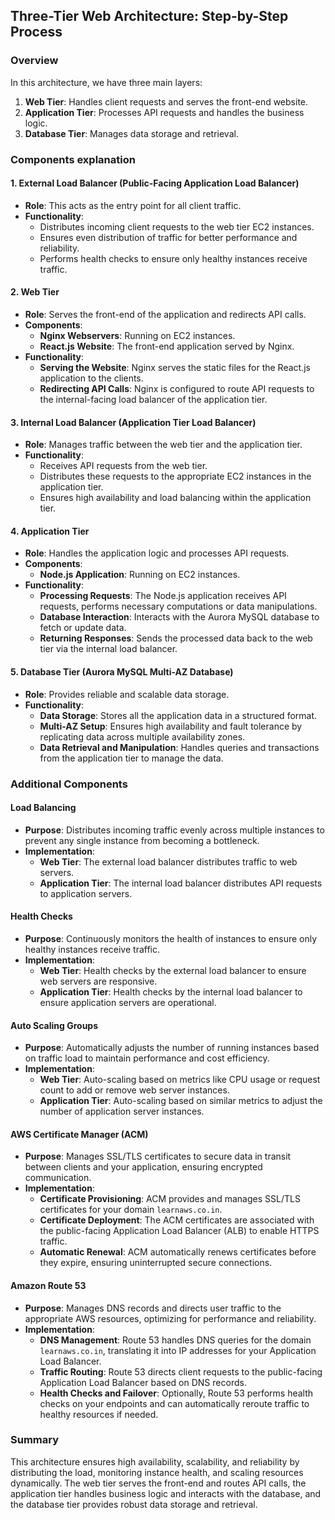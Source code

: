 ## Three-Tier Web Architecture: Step-by-Step Process

### Overview
In this architecture, we have three main layers:
1. **Web Tier**: Handles client requests and serves the front-end website.
2. **Application Tier**: Processes API requests and handles the business logic.
3. **Database Tier**: Manages data storage and retrieval.

### Components explanation

#### 1. External Load Balancer (Public-Facing Application Load Balancer)
- **Role**: This acts as the entry point for all client traffic.
- **Functionality**:
  - Distributes incoming client requests to the web tier EC2 instances.
  - Ensures even distribution of traffic for better performance and reliability.
  - Performs health checks to ensure only healthy instances receive traffic.

#### 2. Web Tier
- **Role**: Serves the front-end of the application and redirects API calls.
- **Components**:
  - **Nginx Webservers**: Running on EC2 instances.
  - **React.js Website**: The front-end application served by Nginx.
- **Functionality**:
  - **Serving the Website**: Nginx serves the static files for the React.js application to the clients.
  - **Redirecting API Calls**: Nginx is configured to route API requests to the internal-facing load balancer of the application tier.

#### 3. Internal Load Balancer (Application Tier Load Balancer)
- **Role**: Manages traffic between the web tier and the application tier.
- **Functionality**:
  - Receives API requests from the web tier.
  - Distributes these requests to the appropriate EC2 instances in the application tier.
  - Ensures high availability and load balancing within the application tier.

#### 4. Application Tier
- **Role**: Handles the application logic and processes API requests.
- **Components**:
  - **Node.js Application**: Running on EC2 instances.
- **Functionality**:
  - **Processing Requests**: The Node.js application receives API requests, performs necessary computations or data manipulations.
  - **Database Interaction**: Interacts with the Aurora MySQL database to fetch or update data.
  - **Returning Responses**: Sends the processed data back to the web tier via the internal load balancer.

#### 5. Database Tier (Aurora MySQL Multi-AZ Database)
- **Role**: Provides reliable and scalable data storage.
- **Functionality**:
  - **Data Storage**: Stores all the application data in a structured format.
  - **Multi-AZ Setup**: Ensures high availability and fault tolerance by replicating data across multiple availability zones.
  - **Data Retrieval and Manipulation**: Handles queries and transactions from the application tier to manage the data.

### Additional Components

#### Load Balancing
- **Purpose**: Distributes incoming traffic evenly across multiple instances to prevent any single instance from becoming a bottleneck.
- **Implementation**:
  - **Web Tier**: The external load balancer distributes traffic to web servers.
  - **Application Tier**: The internal load balancer distributes API requests to application servers.

#### Health Checks
- **Purpose**: Continuously monitors the health of instances to ensure only healthy instances receive traffic.
- **Implementation**:
  - **Web Tier**: Health checks by the external load balancer to ensure web servers are responsive.
  - **Application Tier**: Health checks by the internal load balancer to ensure application servers are operational.

#### Auto Scaling Groups
- **Purpose**: Automatically adjusts the number of running instances based on traffic load to maintain performance and cost efficiency.
- **Implementation**:
  - **Web Tier**: Auto-scaling based on metrics like CPU usage or request count to add or remove web server instances.
  - **Application Tier**: Auto-scaling based on similar metrics to adjust the number of application server instances.

#### AWS Certificate Manager (ACM)
- **Purpose**: Manages SSL/TLS certificates to secure data in transit between clients and your application, ensuring encrypted communication.
- **Implementation**:
  - **Certificate Provisioning**: ACM provides and manages SSL/TLS certificates for your domain `learnaws.co.in`.
  - **Certificate Deployment**: The ACM certificates are associated with the public-facing Application Load Balancer (ALB) to enable HTTPS traffic.
  - **Automatic Renewal**: ACM automatically renews certificates before they expire, ensuring uninterrupted secure connections.

#### Amazon Route 53
- **Purpose**: Manages DNS records and directs user traffic to the appropriate AWS resources, optimizing for performance and reliability.
- **Implementation**:
  - **DNS Management**: Route 53 handles DNS queries for the domain `learnaws.co.in`, translating it into IP addresses for your Application Load Balancer.
  - **Traffic Routing**: Route 53 directs client requests to the public-facing Application Load Balancer based on DNS records.
  - **Health Checks and Failover**: Optionally, Route 53 performs health checks on your endpoints and can automatically reroute traffic to healthy resources if needed.


### Summary
This architecture ensures high availability, scalability, and reliability by distributing the load, monitoring instance health, and scaling resources dynamically. The web tier serves the front-end and routes API calls, the application tier handles business logic and interacts with the database, and the database tier provides robust data storage and retrieval.
